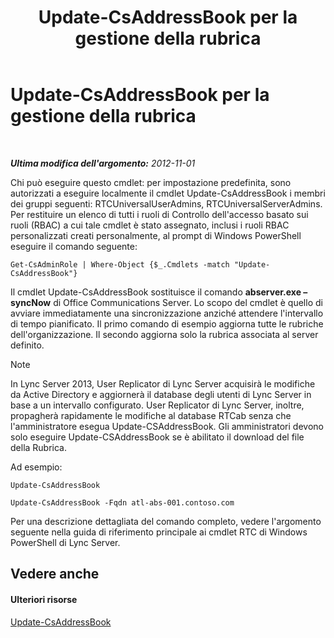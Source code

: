 ﻿---
title: Update-CsAddressBook per la gestione della rubrica
TOCTitle: Update-CsAddressBook per la gestione della rubrica
ms:assetid: 0ffd2ef8-201c-44aa-8c64-1c7b0eaa7d48
ms:mtpsurl: https://technet.microsoft.com/it-it/library/Gg429695(v=OCS.15)
ms:contentKeyID: 49299708
ms.date: 08/24/2015
mtps_version: v=OCS.15
ms.translationtype: HT
---

# Update-CsAddressBook per la gestione della rubrica

 

_**Ultima modifica dell'argomento:** 2012-11-01_

Chi può eseguire questo cmdlet: per impostazione predefinita, sono autorizzati a eseguire localmente il cmdlet Update-CsAddressBook i membri dei gruppi seguenti: RTCUniversalUserAdmins, RTCUniversalServerAdmins. Per restituire un elenco di tutti i ruoli di Controllo dell'accesso basato sui ruoli (RBAC) a cui tale cmdlet è stato assegnato, inclusi i ruoli RBAC personalizzati creati personalmente, al prompt di Windows PowerShell eseguire il comando seguente:

    Get-CsAdminRole | Where-Object {$_.Cmdlets -match "Update-CsAddressBook"}

Il cmdlet Update-CsAddressBook sostituisce il comando **abserver.exe –syncNow** di Office Communications Server. Lo scopo del cmdlet è quello di avviare immediatamente una sincronizzazione anziché attendere l'intervallo di tempo pianificato. Il primo comando di esempio aggiorna tutte le rubriche dell'organizzazione. Il secondo aggiorna solo la rubrica associata al server definito.


> [!NOTE]
> In Lync Server 2013, User Replicator di Lync Server acquisirà le modifiche da Active Directory e aggiornerà il database degli utenti di Lync Server in base a un intervallo configurato. User Replicator di Lync Server, inoltre, propagherà rapidamente le modifiche al database RTCab senza che l'amministratore esegua Update-CSAddressBook. Gli amministratori devono solo eseguire Update-CSAddressBook se è abilitato il download del file della Rubrica.



Ad esempio:

    Update-CsAddressBook

    Update-CsAddressBook -Fqdn atl-abs-001.contoso.com

Per una descrizione dettagliata del comando completo, vedere l'argomento seguente nella guida di riferimento principale ai cmdlet RTC di Windows PowerShell di Lync Server.

## Vedere anche

#### Ulteriori risorse

[Update-CsAddressBook](https://docs.microsoft.com/en-us/powershell/module/skype/Update-CsAddressBook)

